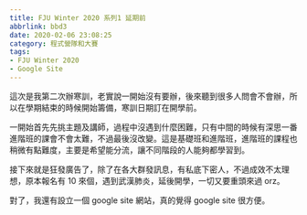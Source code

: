 ```yaml
---
title: FJU Winter 2020 系列1 延期前
abbrlink: bbd3
date: 2020-02-06 23:08:25
category: 程式營隊和大賽
tags:
- FJU Winter 2020
- Google Site
---
```


這次是我第二次辦寒訓，老實說一開始沒有要辦，後來聽到很多人問會不會辦，所以在學期結束的時候開始籌備，寒訓日期訂在開學前。
<!-- more -->
一開始首先先挑主題及講師，過程中沒遇到什麼困難，只有中間的時候有深思一番進階班的課會不會太難，不過最後沒改變。這是基礎班和進階班，進階班的課程也稍微有點難度，主要是希望能分流，讓不同階段的人能夠都學習到。

接下來就是狂發廣告了，除了在各大群發訊息，有私底下密人，不過成效不太理想，原本報名有 10 來個，遇到武漢肺炎，延後開學，一切又要重頭來過 orz。

對了，我還有設立一個 google site 網站，真的覺得 google site 很方便。